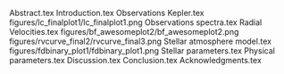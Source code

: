 Abstract.tex
Introduction.tex
Observations   Kepler.tex
figures/lc_finalplot1/lc_finalplot1.png
Observations   spectra.tex
Radial Velocities.tex
figures/bf_awesomeplot2/bf_awesomeplot2.png
figures/rvcurve_final2/rvcurve_final3.png
Stellar atmosphere model.tex
figures/fdbinary_plot1/fdbinary_plot1.png
Stellar parameters.tex
Physical parameters.tex
Discussion.tex
Conclusion.tex
Acknowledgments.tex
